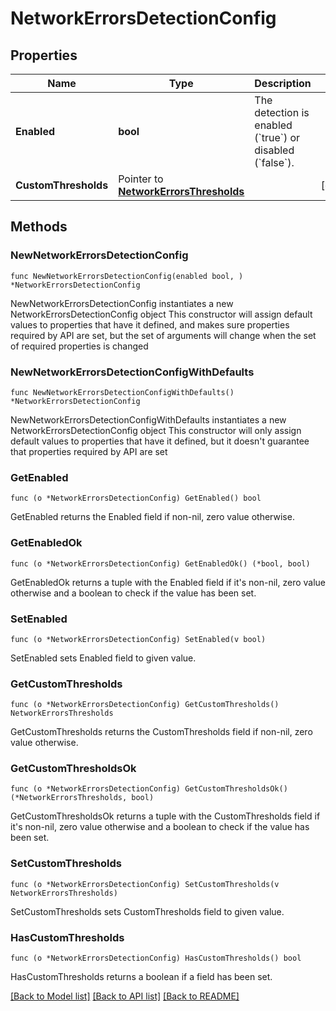 # NetworkErrorsDetectionConfig

## Properties

Name | Type | Description | Notes
------------ | ------------- | ------------- | -------------
**Enabled** | **bool** | The detection is enabled (&#x60;true&#x60;) or disabled (&#x60;false&#x60;). | 
**CustomThresholds** | Pointer to [**NetworkErrorsThresholds**](NetworkErrorsThresholds.md) |  | [optional] 

## Methods

### NewNetworkErrorsDetectionConfig

`func NewNetworkErrorsDetectionConfig(enabled bool, ) *NetworkErrorsDetectionConfig`

NewNetworkErrorsDetectionConfig instantiates a new NetworkErrorsDetectionConfig object
This constructor will assign default values to properties that have it defined,
and makes sure properties required by API are set, but the set of arguments
will change when the set of required properties is changed

### NewNetworkErrorsDetectionConfigWithDefaults

`func NewNetworkErrorsDetectionConfigWithDefaults() *NetworkErrorsDetectionConfig`

NewNetworkErrorsDetectionConfigWithDefaults instantiates a new NetworkErrorsDetectionConfig object
This constructor will only assign default values to properties that have it defined,
but it doesn't guarantee that properties required by API are set

### GetEnabled

`func (o *NetworkErrorsDetectionConfig) GetEnabled() bool`

GetEnabled returns the Enabled field if non-nil, zero value otherwise.

### GetEnabledOk

`func (o *NetworkErrorsDetectionConfig) GetEnabledOk() (*bool, bool)`

GetEnabledOk returns a tuple with the Enabled field if it's non-nil, zero value otherwise
and a boolean to check if the value has been set.

### SetEnabled

`func (o *NetworkErrorsDetectionConfig) SetEnabled(v bool)`

SetEnabled sets Enabled field to given value.


### GetCustomThresholds

`func (o *NetworkErrorsDetectionConfig) GetCustomThresholds() NetworkErrorsThresholds`

GetCustomThresholds returns the CustomThresholds field if non-nil, zero value otherwise.

### GetCustomThresholdsOk

`func (o *NetworkErrorsDetectionConfig) GetCustomThresholdsOk() (*NetworkErrorsThresholds, bool)`

GetCustomThresholdsOk returns a tuple with the CustomThresholds field if it's non-nil, zero value otherwise
and a boolean to check if the value has been set.

### SetCustomThresholds

`func (o *NetworkErrorsDetectionConfig) SetCustomThresholds(v NetworkErrorsThresholds)`

SetCustomThresholds sets CustomThresholds field to given value.

### HasCustomThresholds

`func (o *NetworkErrorsDetectionConfig) HasCustomThresholds() bool`

HasCustomThresholds returns a boolean if a field has been set.


[[Back to Model list]](../README.md#documentation-for-models) [[Back to API list]](../README.md#documentation-for-api-endpoints) [[Back to README]](../README.md)


